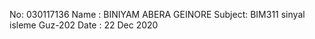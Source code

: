 No: 030117136 
Name : BINIYAM ABERA GEINORE 
Subject: BIM311 sinyal isleme Guz-202
Date : 22 Dec 2020
